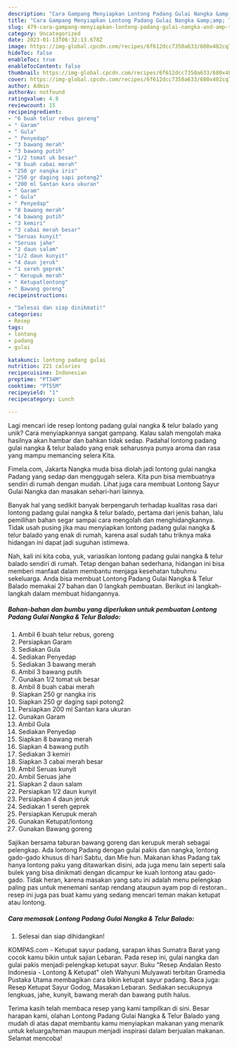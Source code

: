 ```yaml
---
description: "Cara Gampang Menyiapkan Lontong Padang Gulai Nangka &amp;amp; Telur Balado yang Mantap"
title: "Cara Gampang Menyiapkan Lontong Padang Gulai Nangka &amp;amp; Telur Balado yang Mantap"
slug: 479-cara-gampang-menyiapkan-lontong-padang-gulai-nangka-and-amp-telur-balado-yang-mantap
category: Uncategorized
date: 2023-01-13T06:32:13.678Z
image: https://img-global.cpcdn.com/recipes/6f612dcc7350a633/680x482cq70/lontong-padang-gulai-nangka-telur-balado-foto-resep-utama.jpg
hideToc: false
enableToc: true
enableTocContent: false
thumbnail: https://img-global.cpcdn.com/recipes/6f612dcc7350a633/680x482cq70/lontong-padang-gulai-nangka-telur-balado-foto-resep-utama.jpg
cover: https://img-global.cpcdn.com/recipes/6f612dcc7350a633/680x482cq70/lontong-padang-gulai-nangka-telur-balado-foto-resep-utama.jpg
author: Admin
authorAv: notfound
ratingvalue: 4.8
reviewcount: 15
recipeingredient:
- "6 buah telur rebus goreng"
- " Garam"
- " Gula"
- " Penyedap"
- "3 bawang merah"
- "3 bawang putih"
- "1/2 tomat uk besar"
- "8 buah cabai merah"
- "250 gr nangka iris"
- "250 gr daging sapi potong2"
- "200 ml Santan kara ukuran"
- " Garam"
- " Gula"
- " Penyedap"
- "8 bawang merah"
- "4 bawang putih"
- "3 kemiri"
- "3 cabai merah besar"
- "Seruas kunyit"
- "Seruas jahe"
- "2 daun salam"
- "1/2 daun kunyit"
- "4 daun jeruk"
- "1 sereh geprek"
- " Kerupuk merah"
- " Ketupatlontong"
- " Bawang goreng"
recipeinstructions:

- "Selesai dan siap dinikmati!"
categories:
- Resep
tags:
- lontong
- padang
- gulai

katakunci: lontong padang gulai 
nutrition: 221 calories
recipecuisine: Indonesian
preptime: "PT34M"
cooktime: "PT55M"
recipeyield: "1"
recipecategory: Lunch

---
```





Lagi mencari ide resep lontong padang gulai nangka &amp; telur balado yang unik? Cara menyiapkannya sangat gampang. Kalau salah mengolah maka hasilnya akan hambar dan bahkan tidak sedap. Padahal lontong padang gulai nangka &amp; telur balado yang enak seharusnya punya aroma dan rasa yang mampu memancing selera Kita.





Fimela.com, Jakarta Nangka muda bisa diolah jadi lontong gulai nangka Padang yang sedap dan menggugah selera. Kita pun bisa membuatnya sendiri di rumah dengan mudah. Lihat juga cara membuat Lontong Sayur Gulai Nangka dan masakan sehari-hari lainnya.

Banyak hal yang sedikit banyak berpengaruh terhadap kualitas rasa dari lontong padang gulai nangka &amp; telur balado, pertama dari jenis bahan, lalu pemilihan bahan segar sampai cara mengolah dan menghidangkannya. Tidak usah pusing jika mau menyiapkan lontong padang gulai nangka &amp; telur balado yang enak di rumah, karena asal sudah tahu triknya maka hidangan ini dapat jadi suguhan istimewa.






Nah, kali ini kita coba, yuk, variasikan lontong padang gulai nangka &amp; telur balado sendiri di rumah. Tetap dengan bahan sederhana, hidangan ini bisa memberi manfaat dalam membantu menjaga kesehatan tubuhmu sekeluarga. Anda bisa membuat Lontong Padang Gulai Nangka &amp; Telur Balado memakai 27 bahan dan 0 langkah pembuatan. Berikut ini langkah-langkah dalam membuat hidangannya.

<!--inarticleads1-->

##### Bahan-bahan dan bumbu yang diperlukan untuk pembuatan Lontong Padang Gulai Nangka &amp; Telur Balado:

1. Ambil 6 buah telur rebus, goreng
1. Persiapkan  Garam
1. Sediakan  Gula
1. Sediakan  Penyedap
1. Sediakan 3 bawang merah
1. Ambil 3 bawang putih
1. Gunakan 1/2 tomat uk besar
1. Ambil 8 buah cabai merah
1. Siapkan 250 gr nangka iris
1. Siapkan 250 gr daging sapi potong2
1. Persiapkan 200 ml Santan kara ukuran
1. Gunakan  Garam
1. Ambil  Gula
1. Sediakan  Penyedap
1. Siapkan 8 bawang merah
1. Siapkan 4 bawang putih
1. Sediakan 3 kemiri
1. Siapkan 3 cabai merah besar
1. Ambil Seruas kunyit
1. Ambil Seruas jahe
1. Siapkan 2 daun salam
1. Persiapkan 1/2 daun kunyit
1. Persiapkan 4 daun jeruk
1. Sediakan 1 sereh geprek
1. Persiapkan  Kerupuk merah
1. Gunakan  Ketupat/lontong
1. Gunakan  Bawang goreng


Sajikan bersama taburan bawang goreng dan kerupuk merah sebagai pelengkap. Ada lontong Padang dengan gulai pakis dan nangka, lontong gado-gado khusus di hari Sabtu, dan Mie hun. Makanan khas Padang tak hanya lontong paku yang ditawarkan disini, ada juga menu lain seperti sala bulek yang bisa dinikmati dengan dicampur ke kuah lontong atau gado-gado. Tidak heran, karena masakan yang satu ini adalah menu pelengkap paling pas untuk menemani santap rendang ataupun ayam pop di restoran.. resep ini juga pas buat kamu yang sedang mencari teman makan ketupat atau lontong. 

<!--inarticleads2-->

##### Cara memasak Lontong Padang Gulai Nangka &amp; Telur Balado:


1. Selesai dan siap dihidangkan!

KOMPAS.com - Ketupat sayur padang, sarapan khas Sumatra Barat yang cocok kamu bikin untuk sajian Lebaran. Pada resep ini, gulai nangka dan gulai pakis menjadi pelengkap ketupat sayur. Buku &#34;Resep Andalan Resto Indonesia - Lontong &amp; Ketupat&#34; oleh Wahyuni Mulyawati terbitan Gramedia Pustaka Utama membagikan cara bikin ketupat sayur padang. Baca juga: Resep Ketupat Sayur Godog, Masakan Lebaran. Sediakan secukupnya lengkuas, jahe, kunyit, bawang merah dan bawang putih halus. 

Terima kasih telah membaca resep yang kami tampilkan di sini. Besar harapan kami, olahan Lontong Padang Gulai Nangka &amp; Telur Balado yang mudah di atas dapat membantu kamu menyiapkan makanan yang menarik untuk keluarga/teman maupun menjadi inspirasi dalam berjualan makanan. Selamat mencoba!
